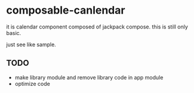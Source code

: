# composable-canlendar

it is calendar component composed of jackpack compose.
this is still only basic.

just see like sample.

## TODO
- make library module and remove library code in app module
- optimize code
